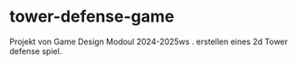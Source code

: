 # tower-defense-game
Projekt von Game Design Modoul 2024-2025ws . erstellen eines 2d Tower defense spiel.
